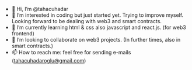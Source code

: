 - 👋 Hi, I’m @tahacuhadar
- 👀 I’m interested in coding but just started yet. Trying to improve myself. Looking forward to be dealing with web3 and smart contracts. 
- 🌱 I’m currently learning html & css also javascript and react.js. (for web3 frontend)
- 💞️ I’m looking to collaborate on web3 projects. (In further times, also in smart contracts.)
- 📫 How to reach me: feel free for sending e-mails (tahacuhadaroglu@gmail.com)

<!---
tahacuhadar/tahacuhadar is a ✨ special ✨ repository because its `README.md` (this file) appears on your GitHub profile.
You can click the Preview link to take a look at your changes.
--->
